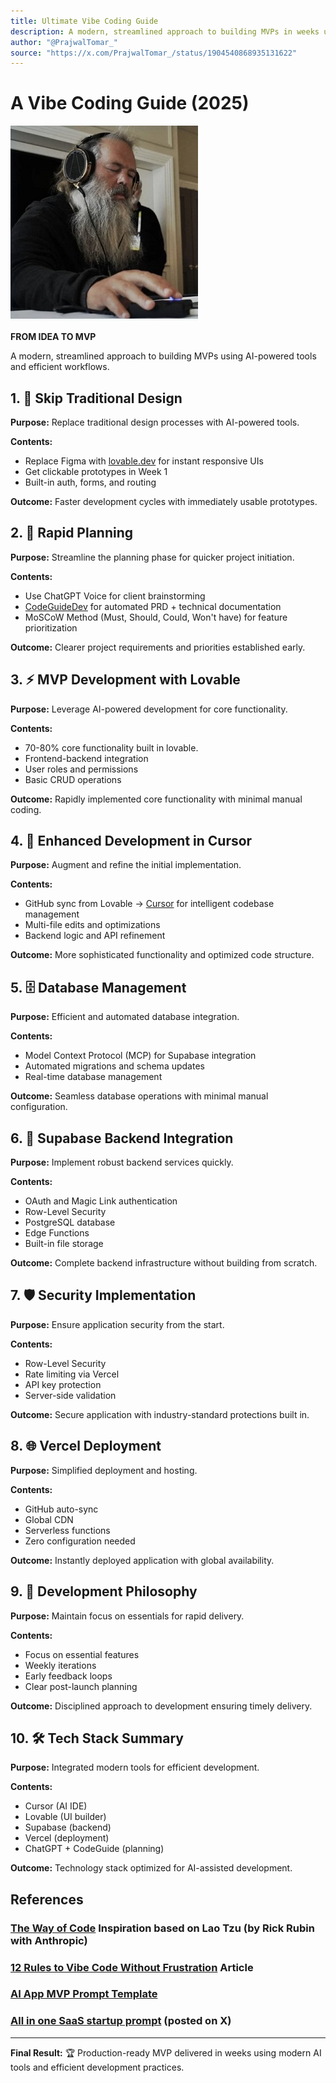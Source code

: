 ```yaml
---
title: Ultimate Vibe Coding Guide
description: A modern, streamlined approach to building MVPs in weeks using AI-powered tools and efficient workflows.
author: "@PrajwalTomar_"
source: "https://x.com/PrajwalTomar_/status/1904540868935131622"
---
```


# A Vibe Coding Guide (2025)

![A Vibe Coding Guide (2025)](../img/rickrubin.jpg)

**FROM IDEA TO MVP**

A modern, streamlined approach to building MVPs using AI-powered tools and efficient workflows.

## 1. 🚀 Skip Traditional Design

**Purpose:** Replace traditional design processes with AI-powered tools.

**Contents:**

- Replace Figma with [lovable.dev](https://lovable.dev) for instant responsive UIs
- Get clickable prototypes in Week 1
- Built-in auth, forms, and routing

**Outcome:** Faster development cycles with immediately usable prototypes.

## 2. 🧠 Rapid Planning

**Purpose:** Streamline the planning phase for quicker project initiation.

**Contents:**

- Use ChatGPT Voice for client brainstorming
- [CodeGuideDev](https://www.codeguide.dev/) for automated PRD + technical documentation
- MoSCoW Method (Must, Should, Could, Won't have) for feature prioritization

**Outcome:** Clearer project requirements and priorities established early.

## 3. ⚡ MVP Development with Lovable

**Purpose:** Leverage AI-powered development for core functionality.

**Contents:**

- 70-80% core functionality built in lovable.
- Frontend-backend integration
- User roles and permissions
- Basic CRUD operations

**Outcome:** Rapidly implemented core functionality with minimal manual coding.

## 4. 🔧 Enhanced Development in Cursor

**Purpose:** Augment and refine the initial implementation.

**Contents:**

- GitHub sync from Lovable -> [Cursor](http://www.cursor.com) for intelligent codebase management
- Multi-file edits and optimizations
- Backend logic and API refinement

**Outcome:** More sophisticated functionality and optimized code structure.

## 5. 🗄️ Database Management

**Purpose:** Efficient and automated database integration.

**Contents:**

- Model Context Protocol (MCP) for Supabase integration
- Automated migrations and schema updates
- Real-time database management

**Outcome:** Seamless database operations with minimal manual configuration.

## 6. 🔐 Supabase Backend Integration

**Purpose:** Implement robust backend services quickly.

**Contents:**

- OAuth and Magic Link authentication
- Row-Level Security
- PostgreSQL database
- Edge Functions
- Built-in file storage

**Outcome:** Complete backend infrastructure without building from scratch.

## 7. 🛡️ Security Implementation

**Purpose:** Ensure application security from the start.

**Contents:**

- Row-Level Security
- Rate limiting via Vercel
- API key protection
- Server-side validation

**Outcome:** Secure application with industry-standard protections built in.

## 8. 🌐 Vercel Deployment

**Purpose:** Simplified deployment and hosting.

**Contents:**

- GitHub auto-sync
- Global CDN
- Serverless functions
- Zero configuration needed

**Outcome:** Instantly deployed application with global availability.

## 9. 🎯 Development Philosophy

**Purpose:** Maintain focus on essentials for rapid delivery.

**Contents:**

- Focus on essential features
- Weekly iterations
- Early feedback loops
- Clear post-launch planning

**Outcome:** Disciplined approach to development ensuring timely delivery.

## 10. 🛠️ Tech Stack Summary

**Purpose:** Integrated modern tools for efficient development.

**Contents:**

- Cursor (AI IDE)
- Lovable (UI builder)
- Supabase (backend)
- Vercel (deployment)
- ChatGPT + CodeGuide (planning)

**Outcome:** Technology stack optimized for AI-assisted development.

## References

### [The Way of Code](https://www.thewayofcode.com/) Inspiration based on Lao Tzu (by Rick Rubin with Anthropic)
### [12 Rules to Vibe Code Without Frustration](https://creatoreconomy.so/p/12-rules-to-vibe-code-without-frustration) Article
### [AI App MVP Prompt Template](./AI_MVP_Template.md)
### [All in one SaaS startup prompt](https://x.com/godofprompt/status/1939004835065667897) (posted on X)


---

**Final Result:** 🏆 Production-ready MVP delivered in weeks using modern AI tools and efficient development practices. 